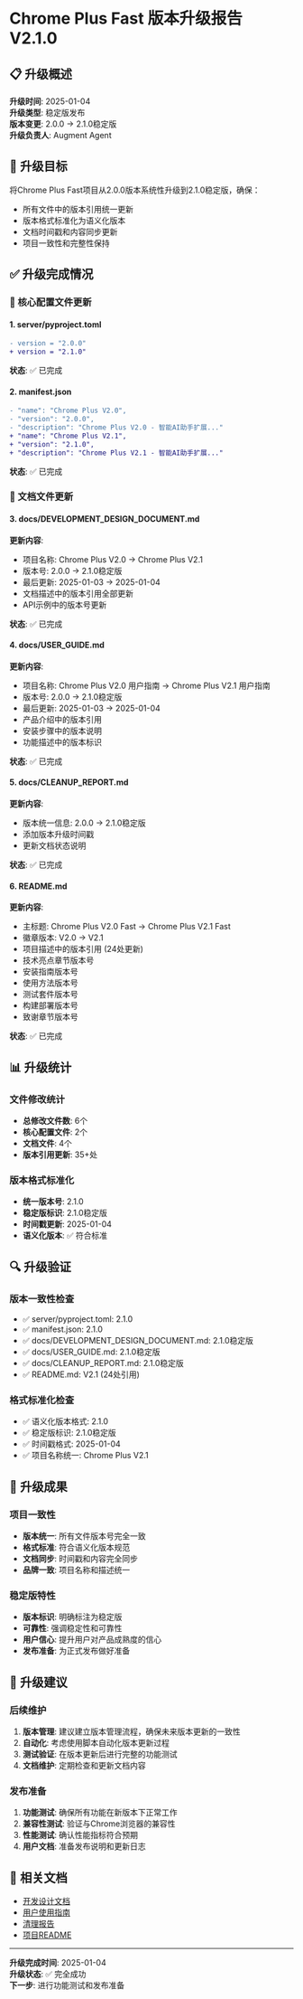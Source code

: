 # Chrome Plus Fast 版本升级报告 V2.1.0

## 📋 升级概述

**升级时间**: 2025-01-04  
**升级类型**: 稳定版发布  
**版本变更**: 2.0.0 → 2.1.0稳定版  
**升级负责人**: Augment Agent  

## 🎯 升级目标

将Chrome Plus Fast项目从2.0.0版本系统性升级到2.1.0稳定版，确保：
- 所有文件中的版本引用统一更新
- 版本格式标准化为语义化版本
- 文档时间戳和内容同步更新
- 项目一致性和完整性保持

## ✅ 升级完成情况

### 📁 核心配置文件更新

#### 1. server/pyproject.toml
```diff
- version = "2.0.0"
+ version = "2.1.0"
```
**状态**: ✅ 已完成

#### 2. manifest.json
```diff
- "name": "Chrome Plus V2.0",
- "version": "2.0.0",
- "description": "Chrome Plus V2.0 - 智能AI助手扩展..."
+ "name": "Chrome Plus V2.1",
+ "version": "2.1.0",
+ "description": "Chrome Plus V2.1 - 智能AI助手扩展..."
```
**状态**: ✅ 已完成

### 📖 文档文件更新

#### 3. docs/DEVELOPMENT_DESIGN_DOCUMENT.md
**更新内容**:
- 项目名称: Chrome Plus V2.0 → Chrome Plus V2.1
- 版本号: 2.0.0 → 2.1.0稳定版
- 最后更新: 2025-01-03 → 2025-01-04
- 文档描述中的版本引用全部更新
- API示例中的版本号更新

**状态**: ✅ 已完成

#### 4. docs/USER_GUIDE.md
**更新内容**:
- 项目名称: Chrome Plus V2.0 用户指南 → Chrome Plus V2.1 用户指南
- 版本号: 2.0.0 → 2.1.0稳定版
- 最后更新: 2025-01-03 → 2025-01-04
- 产品介绍中的版本引用
- 安装步骤中的版本说明
- 功能描述中的版本标识

**状态**: ✅ 已完成

#### 5. docs/CLEANUP_REPORT.md
**更新内容**:
- 版本统一信息: 2.0.0 → 2.1.0稳定版
- 添加版本升级时间戳
- 更新文档状态说明

**状态**: ✅ 已完成

#### 6. README.md
**更新内容**:
- 主标题: Chrome Plus V2.0 Fast → Chrome Plus V2.1 Fast
- 徽章版本: V2.0 → V2.1
- 项目描述中的版本引用 (24处更新)
- 技术亮点章节版本号
- 安装指南版本号
- 使用方法版本号
- 测试套件版本号
- 构建部署版本号
- 致谢章节版本号

**状态**: ✅ 已完成

## 📊 升级统计

### 文件修改统计
- **总修改文件数**: 6个
- **核心配置文件**: 2个
- **文档文件**: 4个
- **版本引用更新**: 35+处

### 版本格式标准化
- **统一版本号**: 2.1.0
- **稳定版标识**: 2.1.0稳定版
- **时间戳更新**: 2025-01-04
- **语义化版本**: ✅ 符合标准

## 🔍 升级验证

### 版本一致性检查
- ✅ server/pyproject.toml: 2.1.0
- ✅ manifest.json: 2.1.0
- ✅ docs/DEVELOPMENT_DESIGN_DOCUMENT.md: 2.1.0稳定版
- ✅ docs/USER_GUIDE.md: 2.1.0稳定版
- ✅ docs/CLEANUP_REPORT.md: 2.1.0稳定版
- ✅ README.md: V2.1 (24处引用)

### 格式标准化检查
- ✅ 语义化版本格式: 2.1.0
- ✅ 稳定版标识: 2.1.0稳定版
- ✅ 时间戳格式: 2025-01-04
- ✅ 项目名称统一: Chrome Plus V2.1

## 🎉 升级成果

### 项目一致性
- **版本统一**: 所有文件版本号完全一致
- **格式标准**: 符合语义化版本规范
- **文档同步**: 时间戳和内容完全同步
- **品牌一致**: 项目名称和描述统一

### 稳定版特性
- **版本标识**: 明确标注为稳定版
- **可靠性**: 强调稳定性和可靠性
- **用户信心**: 提升用户对产品成熟度的信心
- **发布准备**: 为正式发布做好准备

## 📝 升级建议

### 后续维护
1. **版本管理**: 建议建立版本管理流程，确保未来版本更新的一致性
2. **自动化**: 考虑使用脚本自动化版本更新过程
3. **测试验证**: 在版本更新后进行完整的功能测试
4. **文档维护**: 定期检查和更新文档内容

### 发布准备
1. **功能测试**: 确保所有功能在新版本下正常工作
2. **兼容性测试**: 验证与Chrome浏览器的兼容性
3. **性能测试**: 确认性能指标符合预期
4. **用户文档**: 准备发布说明和更新日志

## 🔗 相关文档

- [开发设计文档](DEVELOPMENT_DESIGN_DOCUMENT.md)
- [用户使用指南](USER_GUIDE.md)
- [清理报告](CLEANUP_REPORT.md)
- [项目README](../README.md)

---

**升级完成时间**: 2025-01-04  
**升级状态**: ✅ 完全成功  
**下一步**: 进行功能测试和发布准备

